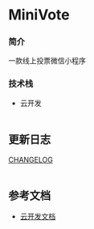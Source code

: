 # MiniVote

### 简介

一款线上投票微信小程序

### 技术栈

- 云开发<br/><br/>


## 更新日志

[CHANGELOG](CHANGELOG.md)<br/><br/>


## 参考文档

- [云开发文档](https://developers.weixin.qq.com/miniprogram/dev/wxcloud/basis/getting-started.html)


